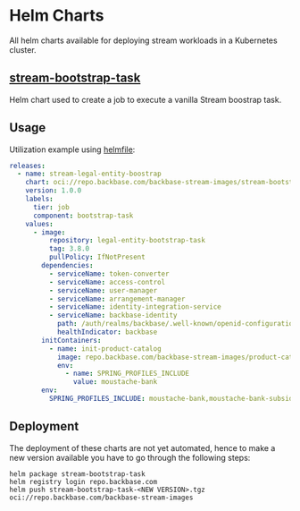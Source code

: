 # Helm Charts

All helm charts available for deploying stream workloads in a Kubernetes cluster.

## [stream-bootstrap-task](stream-bootstrap-task)

Helm chart used to create a job to execute a vanilla Stream boostrap task.

## Usage

Utilization example using [helmfile](https://helmfile.readthedocs.io/en/latest/):

```yaml
releases:
  - name: stream-legal-entity-boostrap
    chart: oci://repo.backbase.com/backbase-stream-images/stream-bootstrap-task
    version: 1.0.0
    labels:
      tier: job
      component: bootstrap-task
    values:
      - image:
          repository: legal-entity-bootstrap-task
          tag: 3.8.0
          pullPolicy: IfNotPresent
        dependencies:
          - serviceName: token-converter
          - serviceName: access-control
          - serviceName: user-manager
          - serviceName: arrangement-manager
          - serviceName: identity-integration-service
          - serviceName: backbase-identity
            path: /auth/realms/backbase/.well-known/openid-configuration
            healthIndicator: backbase
        initContainers:
          - name: init-product-catalog
            image: repo.backbase.com/backbase-stream-images/product-catalog-task:3.8.0
            env:
              - name: SPRING_PROFILES_INCLUDE
                value: moustache-bank
        env:
          SPRING_PROFILES_INCLUDE: moustache-bank,moustache-bank-subsidiaries
```

## Deployment

The deployment of these charts are not yet automated, hence to make a new version available you have to go through the following steps:

```shell
helm package stream-bootstrap-task
helm registry login repo.backbase.com
helm push stream-bootstrap-task-<NEW VERSION>.tgz oci://repo.backbase.com/backbase-stream-images
```
